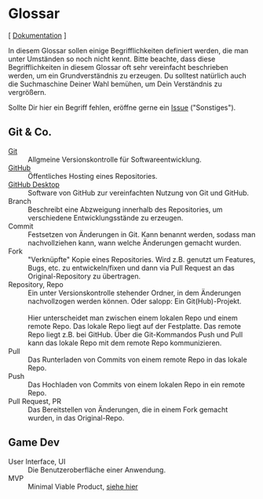 # Glossar

[ [Dokumentation](README.md) ]

In diesem Glossar sollen einige Begrifflichkeiten definiert werden, die man unter Umständen so noch nicht kennt.
Bitte beachte, dass diese Begrifflichkeiten in diesem Glossar oft sehr vereinfacht beschrieben werden, um ein Grundverständnis zu erzeugen.
Du solltest natürlich auch die Suchmaschine Deiner Wahl bemühen, um Dein Verständnis zu vergrößern.

Sollte Dir hier ein Begriff fehlen, eröffne gerne ein [Issue](https://github.com/BoundfoxStudios/community-project/issues/new/choose) ("Sonstiges").

## Git & Co.

<dl>
    <dt><a href="https://git-scm.com" target="_blank">Git</a></dt>
    <dd>Allgmeine Versionskontrolle für Softwareentwicklung.</dd>
    <dt><a href="https://github.com" target="_blank">GitHub</a></dt>
    <dd>Öffentliches Hosting eines Repositories.</dd>
    <dt><a href="https://desktop.github.com" target="_blank">GitHub Desktop</a></dt>
    <dd>Software von GitHub zur vereinfachten Nutzung von Git und GitHub.</dd>
    <dt>Branch</dt>
    <dd>Beschreibt eine Abzweigung innerhalb des Repositories, um verschiedene Entwicklungsstände zu erzeugen.</dd>
    <dt>Commit</dt>
    <dd>Festsetzen von Änderungen in Git. Kann benannt werden, sodass man nachvollziehen kann, wann welche Änderungen gemacht wurden.</dd>
    <dt>Fork</dt>
    <dd>"Verknüpfte" Kopie eines Repositories. Wird z.B. genutzt um Features, Bugs, etc. zu entwickeln/fixen und dann via Pull Request an das Original-Repository zu übertragen.</dd>
    <dt>Repository, Repo</dt>
    <dd>Ein unter Versionskontrolle stehender Ordner, in dem Änderungen nachvollzogen werden können. Oder salopp: Ein Git(Hub)-Projekt.<br><br>
    Hier unterscheidet man zwischen einem lokalen Repo und einem remote Repo.
    Das lokale Repo liegt auf der Festplatte.
    Das remote Repo liegt z.B. bei GitHub.
    Über die Git-Kommandos Push und Pull kann das lokale Repo mit dem remote Repo kommunizieren.</dd>
    <dt>Pull</dt>
    <dd>Das Runterladen von Commits von einem remote Repo in das lokale Repo.</dd>
    <dt>Push</dt>
    <dd>Das Hochladen von Commits von einem lokalen Repo in ein remote Repo.</dd>
    <dt>Pull Request, PR</dt>
    <dd>Das Bereitstellen von Änderungen, die in einem Fork gemacht wurden, in das Original-Repo.</dd>
</dl>

## Game Dev

<dl>
    <dt>User Interface, UI</dt>
    <dd>Die Benutzeroberfläche einer Anwendung.</dd>
    <dt>MVP</dt>
    <dd>Minimal Viable Product, <a href="https://github.com/BoundfoxStudios/community-project/blob/develop/docs/roadmap.md">siehe hier</a></dd>
</dl>
